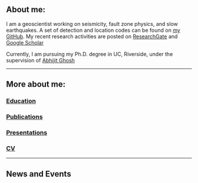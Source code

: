 ## About me:

I am a geoscientist working on seismicity, fault zone physics, and slow earthquakes. A set of detection and location codes can be found on [my GitHub](https://github.com/YijianZhou). My recent research activities are posted on [ResearchGate](https://www.researchgate.net/profile/Yijian-Zhou-3) and [Google Scholar](https://scholar.google.com/citations?user=JgxHkKgAAAAJ&hl=en)

Currently, I am pursuing my Ph.D. degree in UC, Riverside, under the supervision of [Abhijit Ghosh](http://faculty.ucr.edu/~aghosh/)

* * *
## More about me:

### [Education](./education.html) <br>
### [Publications](./publications.html) <br>
### [Presentations](./presentations.html) <br>
### [CV](https://drive.google.com/file/d/1-b4cIdo6mtLUa0yWX0q4tJSeMH8zK0v7/view?usp=sharing) <br>

* * *
## News and Events

